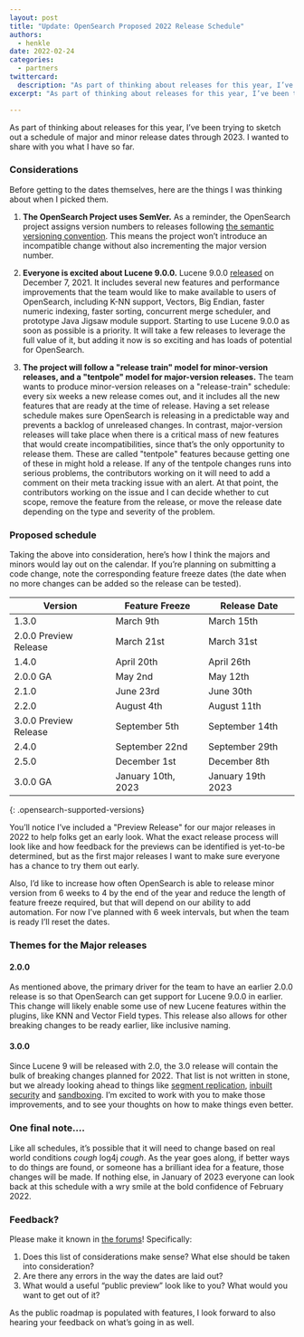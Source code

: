 ```yaml
---
layout: post
title: "Update: OpenSearch Proposed 2022 Release Schedule"
authors:
  - henkle
date: 2022-02-24
categories:
  - partners
twittercard:
  description: "As part of thinking about releases for this year, I’ve been trying to sketch out a schedule of major and minor release dates through 2023. I wanted to share with you what I have so far, and hear your thoughts."
excerpt: "As part of thinking about releases for this year, I’ve been trying to sketch out a schedule of major and minor release dates through 2023. I wanted to share with you what I have so far, and hear your thoughts."

---
```


As part of thinking about releases for this year, I’ve been trying to sketch out a schedule of major and minor release dates through 2023. I wanted to share with you what I have so far. 

### Considerations

Before getting to the dates themselves, here are the things I was thinking about when I picked them. 

1. **The OpenSearch Project uses SemVer.** 
As a reminder, the OpenSearch project assigns version numbers to releases following [the semantic versioning convention](https://opensearch.org/blog/technical-post/2021/08/what-is-semver/).  This means the project won’t introduce an incompatible change without also incrementing the major version number.  

2.  **Everyone is excited about Lucene 9.0.0.**
Lucene 9.0.0 [released](https://lucene.apache.org/core/corenews.html#apache-lucenetm-900-available) on December 7, 2021. It includes several new features and performance improvements that the team would like to make available to users of OpenSearch, including K-NN support, Vectors, Big Endian, faster numeric indexing, faster sorting, concurrent merge scheduler, and prototype Java Jigsaw module support. Starting to use Lucene 9.0.0 as soon as possible is a priority. It will take a few releases to leverage the full value of it, but adding it now is so exciting and has loads of potential for OpenSearch. 

3.  **The project will follow a "release train" model for minor-version releases, and a "tentpole" model for major-version releases.**
The team wants to produce minor-version releases on a "release-train" schedule: every six weeks a new release comes out, and it includes all the new features that are ready at the time of release.  Having a set release schedule makes sure OpenSearch is releasing in a predictable way and prevents a backlog of unreleased changes. In contrast, major-version releases will take place when there is a critical mass of new features that would create incompatibilities, since that’s the only opportunity to release them. These are called "tentpole" features because getting one of these in might hold a release. If any of the tentpole changes runs into serious problems, the contributors working on it will need to add a comment on their meta tracking issue with an alert. At that point, the contributors working on the issue and I can decide whether to cut scope, remove the feature from the release, or move the release date depending on the type and severity of the problem.



### Proposed schedule

Taking the above into consideration, here’s how I think the majors and minors would lay out on the calendar.  If you’re planning on submitting a code change, note the corresponding feature freeze dates (the date when no more changes can be added so the release can be tested). 

|Version	|Feature Freeze	|Release Date	|
|-------------	|-------------	|-------------	|
|1.3.0	|March 9th	|March 15th	|
|2.0.0 Preview Release	|March 21st	|March 31st	|
|1.4.0	|April 20th	|April 26th	|
|2.0.0 GA	|May 2nd	|May 12th	|
|2.1.0	|June 23rd	|June 30th	|
|2.2.0	|August 4th	|August 11th	|
|3.0.0 Preview Release	|September 5th	|September 14th	|
|2.4.0	|September 22nd	|September 29th	|
|2.5.0	|December 1st	|December 8th	|
|3.0.0 GA	|January 10th, 2023	|January 19th 2023	|
{: .opensearch-supported-versions}

You’ll notice I’ve included a "Preview Release" for our major releases in 2022 to help folks get an early look. What the exact release process will look like and how feedback for the previews can be identified is yet-to-be determined, but as the first major releases I want to make sure everyone has a chance to try them out early.

Also, I’d like to increase how often OpenSearch is able to release minor version from 6 weeks to 4 by the end of the year and reduce the length of feature freeze required, but that will depend on our ability to add automation. For now I’ve planned with 6 week intervals, but when the team is ready I’ll reset the dates.

### Themes for the Major releases

#### 2.0.0

As mentioned above, the primary driver for the team to have an earlier 2.0.0 release is so that OpenSearch can get support for Lucene 9.0.0 in earlier. This change will likely enable some use of new Lucene features within the plugins, like KNN and Vector Field types. This release also allows for other breaking changes to be ready earlier, like inclusive naming.  

#### 3.0.0

Since Lucene 9 will be released with 2.0, the 3.0 release will contain the bulk of breaking changes planned for 2022. That list is not written in stone, but we already looking ahead to things like [segment replication](https://github.com/opensearch-project/OpenSearch/issues/1694), [inbuilt security](https://github.com/opensearch-project/OpenSearch/issues/1029) and [sandboxing](https://github.com/opensearch-project/OpenSearch/issues/1422).  I’m excited to work with you to make those improvements, and to see your thoughts on how to make things even better. 

### One final note....

Like all schedules, it’s possible that it will need to change based on real world conditions *cough* log4j *cough*. As the year goes along, if better ways to do things are found, or someone has a brilliant idea for a feature, those changes will be made.  If nothing else, in January of 2023 everyone can look back at this schedule with a wry smile at the bold confidence of February 2022.

### Feedback?

Please make it known in [the forums](https://discuss.opendistrocommunity.dev/t/2022-release-schedule/8739)!  Specifically: 

1. Does this list of considerations make sense?  What else should be taken into consideration?
2. Are there any errors in the way the dates are laid out?
3. What would a useful “public preview” look like to you?  What would you want to get out of it?

As the public roadmap is populated with features, I look forward to also hearing your feedback on what’s going in as well. 